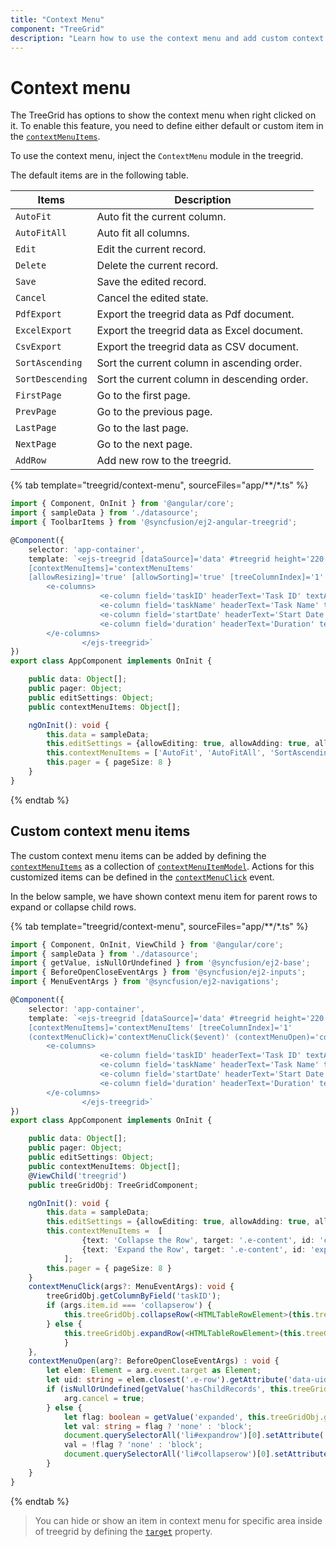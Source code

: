 ```yaml
---
title: "Context Menu"
component: "TreeGrid"
description: "Learn how to use the context menu and add custom context menu items in the Essential JS 2 TreeGrid control."
---
```


# Context menu

The TreeGrid has options to show the context menu when right clicked on it. To enable this feature, you need to define either default or custom item in the [`contextMenuItems`](../api/treegrid/#contextmenuitems).

To use the context menu, inject the `ContextMenu` module in the treegrid.

The default items are in the following table.

Items| Description
----|----
`AutoFit`|  Auto fit the current column.
`AutoFitAll` | Auto fit all columns.
`Edit`|  Edit the current record.
`Delete` | Delete the current record.
`Save` | Save the edited record.
`Cancel` | Cancel the edited state.
`PdfExport` | Export the treegrid data as Pdf document.
`ExcelExport` | Export the treegrid data as Excel document.
`CsvExport` | Export the treegrid data as CSV document.
`SortAscending` | Sort the current column in ascending order.
`SortDescending` | Sort the current column in descending order.
`FirstPage` | Go to the first page.
`PrevPage` | Go to the previous page.
`LastPage` | Go to the last page.
`NextPage` | Go to the next page.
`AddRow` | Add new row to the treegrid.

{% tab template="treegrid/context-menu", sourceFiles="app/**/*.ts" %}

```typescript
import { Component, OnInit } from '@angular/core';
import { sampleData } from './datasource';
import { ToolbarItems } from '@syncfusion/ej2-angular-treegrid';

@Component({
    selector: 'app-container',
    template: `<ejs-treegrid [dataSource]='data' #treegrid height='220' [allowPaging]='true' pageSettings='pager'
    [contextMenuItems]='contextMenuItems'
    [allowResizing]='true' [allowSorting]='true' [treeColumnIndex]='1'  childMapping='subtasks' [allowExcelExport]='true' [allowPdfExport]='true'>
        <e-columns>
                    <e-column field='taskID' headerText='Task ID' textAlign='Right' width=90></e-column>
                    <e-column field='taskName' headerText='Task Name' textAlign='Left' width=180></e-column>
                    <e-column field='startDate' headerText='Start Date' textAlign='Right' format='yMd' width=120></e-column>
                    <e-column field='duration' headerText='Duration' textAlign='Right' width=110></e-column>
        </e-columns>
                </ejs-treegrid>`
})
export class AppComponent implements OnInit {

    public data: Object[];
    public pager: Object;
    public editSettings: Object;
    public contextMenuItems: Object[];

    ngOnInit(): void {
        this.data = sampleData;
        this.editSettings = {allowEditing: true, allowAdding: true, allowDeleting: true, mode:"Row"};
        this.contextMenuItems = ['AutoFit', 'AutoFitAll', 'SortAscending', 'SortDescending','Edit',                     'Delete', 'Save', 'Cancel', 'PdfExport', 'ExcelExport', 'CsvExport'                              'FirstPage', 'PrevPage', 'LastPage', 'NextPage'];
        this.pager = { pageSize: 8 }
    }
}

```

{% endtab %}

## Custom context menu items

The custom context menu items can be added by defining the [`contextMenuItems`](../api/treegrid/#contextmenuitems) as a collection of
[`contextMenuItemModel`](../api/grid/contextMenuItemModel/).
Actions for this customized items can be defined in the [`contextMenuClick`](../api/treegrid/#contextmenuclick) event.

In the below sample, we have shown context menu item for parent rows to expand or collapse child rows.

{% tab template="treegrid/context-menu", sourceFiles="app/**/*.ts" %}

```typescript
import { Component, OnInit, ViewChild } from '@angular/core';
import { sampleData } from './datasource';
import { getValue, isNullOrUndefined } from '@syncfusion/ej2-base';
import { BeforeOpenCloseEventArgs } from '@syncfusion/ej2-inputs';
import { MenuEventArgs } from '@syncfusion/ej2-navigations';

@Component({
    selector: 'app-container',
    template: `<ejs-treegrid [dataSource]='data' #treegrid height='220' [allowPaging]='true' pageSettings='pager'
    [contextMenuItems]='contextMenuItems' [treeColumnIndex]='1'
    (contextMenuClick)='contextMenuClick($event)' (contextMenuOpen)='contextMenuOpen($event)'  childMapping='subtasks'>
        <e-columns>
                    <e-column field='taskID' headerText='Task ID' textAlign='Right' width=90></e-column>
                    <e-column field='taskName' headerText='Task Name' textAlign='Left' width=180></e-column>
                    <e-column field='startDate' headerText='Start Date' textAlign='Right' format='yMd' width=120></e-column>
                    <e-column field='duration' headerText='Duration' textAlign='Right' width=110></e-column>
        </e-columns>
                </ejs-treegrid>`
})
export class AppComponent implements OnInit {

    public data: Object[];
    public pager: Object;
    public editSettings: Object;
    public contextMenuItems: Object[];
    @ViewChild('treegrid')
    public treeGridObj: TreeGridComponent;

    ngOnInit(): void {
        this.data = sampleData;
        this.editSettings = {allowEditing: true, allowAdding: true, allowDeleting: true, mode:"Row"};
        this.contextMenuItems =  [
                {text: 'Collapse the Row', target: '.e-content', id: 'collapserow'},
                {text: 'Expand the Row', target: '.e-content', id: 'expandrow'}
            ];
        this.pager = { pageSize: 8 }
    }
    contextMenuClick(args?: MenuEventArgs): void {
        treeGridObj.getColumnByField('taskID');
        if (args.item.id === 'collapserow') {
            this.treeGridObj.collapseRow(<HTMLTableRowElement>(this.treeGridObj.getSelectedRows()[0]));
        } else {
            this.treeGridObj.expandRow(<HTMLTableRowElement>(this.treeGridObj.getSelectedRows()[0]));
            }
    },
    contextMenuOpen(arg?: BeforeOpenCloseEventArgs) : void {
        let elem: Element = arg.event.target as Element;
        let uid: string = elem.closest('.e-row').getAttribute('data-uid');
        if (isNullOrUndefined(getValue('hasChildRecords', this.treeGridObj.grid.getRowObjectFromUID(uid).data))) {
            arg.cancel = true;
        } else {
            let flag: boolean = getValue('expanded', this.treeGridObj.grid.getRowObjectFromUID(uid).data);
            let val: string = flag ? 'none' : 'block';
            document.querySelectorAll('li#expandrow')[0].setAttribute('style', 'display: ' + val + ';');
            val = !flag ? 'none' : 'block';
            document.querySelectorAll('li#collapserow')[0].setAttribute('style', 'display: ' + val + ';');
        }
    }
}

```

{% endtab %}

> You can hide or show an item in context menu for specific area inside of treegrid by defining the [`target`](../api/grid/contextMenuItemModel/#target) property.